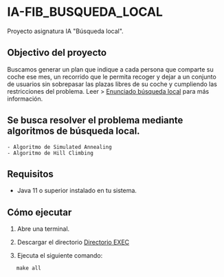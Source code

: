 # IA-FIB_BUSQUEDA_LOCAL
Proyecto asignatura IA "Búsqueda local". 

## Objectivo del proyecto 

Buscamos generar un plan que indique a cada persona que comparte su coche ese mes, un recorrido que le permita recoger y dejar a un conjunto de usuarios sin sobrepasar las plazas libres de su coche y cumpliendo las restricciones del problema. Leer > [Enunciado búsqueda local](EnunciadoBusquedaLocal.pdf) para más información.

## Se busca resolver el problema mediante algoritmos de búsqueda local.
```
- Algoritmo de Simulated Annealing
- Algoritmo de Hill Climbing
```
## Requisitos
- Java 11 o superior instalado en tu sistema.

## Cómo ejecutar
1. Abre una terminal.
2. Descargar el directorio [Directorio EXEC](/EXEC)
   
4. Ejecuta el siguiente comando:
 ```
    make all
